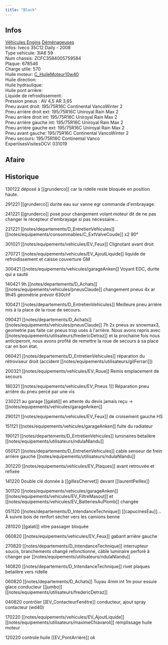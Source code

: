 ```yaml
---
title: "Black"
---
```


## Infos
[Véhicules Engins](notes/equipements/vehicules/L_VehiculesEngins.md) [Déménageuses](notes/equipements/vehicules/C_Demenageuses.md)\
Infos: Iveco 35C12 Daily - 2008\
Type vehicule: 3IA6 59\
Num chassis: ZCFC3584005759584\
Plaque: 678546\
Charge utile: 570\
Huile moteur: [C_HuileMoteur10w40](notes/equipements/consommables/C_HuileMoteur10w40.md)\
Huile direction:\
Huile hydraulique:\
Huile pont arrière:\
Liquide de refroidissement:\
Pression pneus : AV 4,5 AR 3,65\
Pneu avant droit: 195/75R16C Continental VancoWinter 2\
Pneu arrière droit ext: 195/75R16C Uniroyal Rain Max 2\
Pneu arrière droit int: 195/75R16C Uniroyal Rain Max 2\
Pneu arrière gauche int: 195/75R16C Uniroyal Rain Max 2\
Pneu arrière gauche ext: 195/75R16C Uniroyal Rain Max 2\
Pneu avant gauche: 195/75R16C Continental VancoWinter 2\
Pneu secours: 195/75R16C Continental Vanco\
ExpertisesVisitesOCV: 031019

## Afaire

## Historique
130122 déposé à [[grunderco]] car la ridelle reste bloquée en position haute.

291221 [[grunderco]] durite eau sur vanne egr commande d'embrayage.

241221 [[grunderco]] posé pour changement volant moteur dit de ne pas changer le récepteur d'embrayage si pas nécessaire...

221221 [[notes/departements/D_EntretienVehicules]] [[notes/equipements/consommables/C_ExtValveCoude]] x2 90°

301021 [[notes/equipements/vehicules/EV_Feux]] Clignotant avant droit

270721 [[notes/equipements/vehicules/EV_AjoutLiquide]] liquide de refroidissement et caisse couverture GM

300421 [[notes/equipements/vehicules/garageAnken]] Voyant EDC, durite qui a sauté

140421 9h [[notes/departements/D_Achats]] [[notes/equipements/vehicules/pneusClaude]] changement pneus 4x ar 9h45 géométrie prévoir 630chf

100421 [[notes/departements/D_EntretienVehicules]] Meilleure pneu arrière mis à la place de la roue de secours.

090421 [[notes/departements/D_Achats]] [[notes/equipements/vehicules/pneusClaude]] 7h 2x pneus av snowmax3, geometrie pas faite car pneus trop usés à l'arrière. Nous avons repris avec [[notes/equipements/utilisateurs/fredericDetraz]] et la prochaine fois nous anticiperont, nous avons profité de remettre la roue de secours à sa place car en bon état. 

060421 [[notes/departements/D_EntretienVehicules]] réparation du rétroviseur droit (accident [[notes/equipements/utilisateurs/gilFerrari]])

200321 [[notes/equipements/vehicules/EV_Roue]] Remis emplacement de secours

180321 [[notes/equipements/vehicules/EV_Pneus 1]] Réparation pneu arrière du pneu percé par une vis

230221 au garage [[galati]] en attente du devis jamais reçu -> [[notes/equipements/vehicules/garageAnken]]

290121 [[notes/equipements/vehicules/EV_Feux]] de croisement gauche HS 

151121 [[notes/equipements/vehicules/garageAnken]] fuite du radiateur

190121 [[notes/departements/D_EntretienVehicules]] luminaires betailère [[notes/equipements/utilisateurs/ndulaNlandu]] 

050121 [[notes/departements/D_EntretienVehicules]] cable senseur de frein arrière gauche [[notes/equipements/utilisateurs/ndulaNlandu]]

301220 [[notes/equipements/vehicules/EV_Plaques]] avant retrouvée et refixée

141220 Double clé donnée à [[gillesChervet]] devant [[laurentPeillex]]

301120 [[notes/equipements/vehicules/garageAnken]] [[notes/equipements/vehicules/EV_FiltreMasout]] et [[notes/equipements/vehicules/EV_BatteriesAuPlomb]] changée

051120 [[notes/departements/D_IntendanceTechnique]] [[capucinesEau]]... À suivre bois de renfort sécher vers les camions benne

281020 [[galati]] vitre passager bloquée

060820 [[notes/equipements/vehicules/EV_Feux]] gabarit arrière gauche

270820 [[notes/departements/D_IntendanceTechnique]] interrupteur soucis, branchements changé refonctionne, câble luminaire perforé à changer par [[notes/equipements/utilisateurs/ndulaNlandu]]

140820 [[notes/departements/D_IntendanceTechnique]] rivet plaques betailère vers ridelle

060820 [[notes/departements/D_Achats]] Tuyau 4mm int 1m pour essuie glace conducteur [[jumbo]] [[notes/equipements/utilisateurs/fredericDetraz]]

040820 contrôler [[EV_ContacteurFenêtre]] conducteur, ajout spray contacteur (wd40)

170220 [[notes/equipements/vehicules/EV_AjoutLiquide]] [[notes/equipements/utilisateurs/maximeChiavaroli]] remplissage huile moteur

120220 controle huile [[EV_PontArrière]] ok

